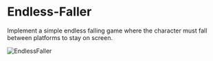 # Endless-Faller

Implement a simple endless falling game where the character must fall between platforms to stay on screen.

![EndlessFaller](https://user-images.githubusercontent.com/26629624/89626399-a5b63880-d899-11ea-8175-8dc1655e95fc.gif)

#



 
